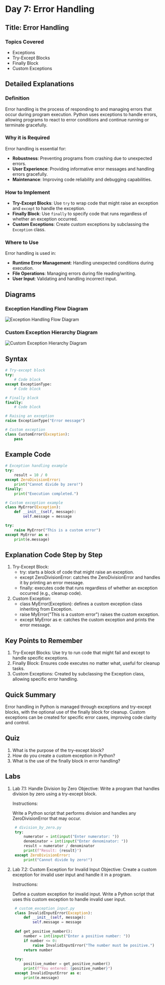 # Day 7: Error Handling

## Title: Error Handling

### Topics Covered
- Exceptions
- Try-Except Blocks
- Finally Block
- Custom Exceptions

## Detailed Explanations

### Definition
Error handling is the process of responding to and managing errors that occur during program execution. Python uses exceptions to handle errors, allowing programs to react to error conditions and continue running or terminate gracefully.

### Why it is Required
Error handling is essential for:
- **Robustness**: Preventing programs from crashing due to unexpected errors.
- **User Experience**: Providing informative error messages and handling errors gracefully.
- **Maintenance**: Improving code reliability and debugging capabilities.

### How to Implement
- **Try-Except Blocks**: Use `try` to wrap code that might raise an exception and `except` to handle the exception.
- **Finally Block**: Use `finally` to specify code that runs regardless of whether an exception occurred.
- **Custom Exceptions**: Create custom exceptions by subclassing the `Exception` class.

### Where to Use
Error handling is used in:
- **Runtime Error Management**: Handling unexpected conditions during execution.
- **File Operations**: Managing errors during file reading/writing.
- **User Input**: Validating and handling incorrect input.

## Diagrams

### Exception Handling Flow Diagram
![Exception Handling Flow Diagram](images/exception_handling_flow_diagram.png)

### Custom Exception Hierarchy Diagram
![Custom Exception Hierarchy Diagram](images/custom_exception_hierarchy_diagram.png)

## Syntax
```python
# Try-except block
try:
    # Code block
except ExceptionType:
    # Code block

# Finally block
finally:
    # Code block

# Raising an exception
raise ExceptionType("Error message")

# Custom exception
class CustomError(Exception):
    pass
```
## Example Code
```python
# Exception handling example
try:
    result = 10 / 0
except ZeroDivisionError:
    print("Cannot divide by zero!")
finally:
    print("Execution completed.")

# Custom exception example
class MyError(Exception):
    def __init__(self, message):
        self.message = message

try:
    raise MyError("This is a custom error")
except MyError as e:
    print(e.message)
```

## Explanation Code Step by Step
1. Try-Except Block:
   - try: starts a block of code that might raise an exception.
   - except ZeroDivisionError: catches the ZeroDivisionError and handles it by printing an error message.
   - finally: executes code that runs regardless of whether an exception occurred (e.g., cleanup code).
2. Custom Exception:
   - class MyError(Exception): defines a custom exception class inheriting from Exception.
   - raise MyError("This is a custom error") raises the custom exception.
   - except MyError as e: catches the custom exception and prints the error message.

## Key Points to Remember
1. Try-Except Blocks: Use try to run code that might fail and except to handle specific exceptions.
2. Finally Block: Ensures code executes no matter what, useful for cleanup tasks.
3. Custom Exceptions: Created by subclassing the Exception class, allowing specific error handling.

## Quick Summary
Error handling in Python is managed through exceptions and try-except blocks, with the optional use of the finally block for cleanup. Custom exceptions can be created for specific error cases, improving code clarity and control.

## Quiz
1. What is the purpose of the try-except block?
2. How do you create a custom exception in Python?
3. What is the use of the finally block in error handling?

## Labs
1. Lab 7.1: Handle Division by Zero
   Objective: Write a program that handles division by zero using a try-except block.

   Instructions:

   Write a Python script that performs division and handles any ZeroDivisionError that may occur.
   ```python
    # division_by_zero.py
    try:
        numerator = int(input("Enter numerator: "))
        denominator = int(input("Enter denominator: "))
        result = numerator / denominator
        print(f"Result: {result}")
    except ZeroDivisionError:
        print("Cannot divide by zero!")
   ```
2. Lab 7.2: Custom Exception for Invalid Input
   Objective: Create a custom exception for invalid user input and handle it in a program.

   Instructions:

   Define a custom exception for invalid input.
   Write a Python script that uses this custom exception to handle invalid user input.
   ```python
    # custom_exception_input.py
    class InvalidInputError(Exception):
        def __init__(self, message):
            self.message = message
    
    def get_positive_number():
        number = int(input("Enter a positive number: "))
        if number <= 0:
            raise InvalidInputError("The number must be positive.")
        return number
    
    try:
        positive_number = get_positive_number()
        print(f"You entered: {positive_number}")
    except InvalidInputError as e:
        print(e.message)
    ```
